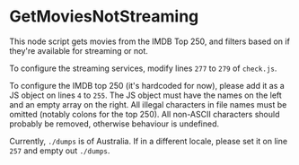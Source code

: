 # GetMoviesNotStreaming

This node script gets movies from the IMDB Top 250, and filters based on if they're available for streaming or not.

To configure the streaming services, modify lines `277` to `279` of `check.js`.

To configure the IMDB top 250 (it's hardcoded for now), please add it as a JS object on lines `4` to `255`. The JS object must have the names on the left and an empty array on the right. All illegal characters in file names must be omitted (notably colons for the top 250). All non-ASCII characters should probably be removed, otherwise behaviour is undefined.

Currently, `./dumps` is of Australia. If in a different locale, please set it on line `257` and empty out `./dumps`.